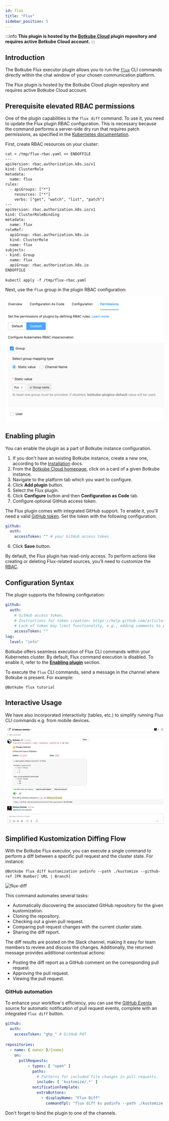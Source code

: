 ```yaml
---
id: flux
title: "Flux"
sidebar_position: 5
---
```


:::info
**This plugin is hosted by the [Botkube Cloud](https://app.botkube.io) plugin repository and requires active Botkube Cloud account.**
:::

## Introduction

The Botkube Flux executor plugin allows you to run the [`flux`](https://fluxcd.io/) CLI commands directly within the chat window of your chosen communication platform.

The Flux plugin is hosted by the Botkube Cloud plugin repository and requires active Botkube Cloud account.

## Prerequisite elevated RBAC permissions

One of the plugin capabilities is the `flux diff` command. To use it, you need to update the Flux plugin RBAC configuration. This is necessary because the command performs a server-side dry run that requires patch permissions, as specified in the [Kubernetes documentation](https://kubernetes.io/docs/reference/using-api/api-concepts/#dry-run-authorization).

First, create RBAC resources on your cluster:

```shell
cat > /tmp/flux-rbac.yaml << ENDOFFILE
---
apiVersion: rbac.authorization.k8s.io/v1
kind: ClusterRole
metadata:
  name: flux
rules:
  - apiGroups: ["*"]
    resources: ["*"]
    verbs: ["get", "watch", "list", "patch"]
---
apiVersion: rbac.authorization.k8s.io/v1
kind: ClusterRoleBinding
metadata:
  name: flux
roleRef:
  apiGroup: rbac.authorization.k8s.io
  kind: ClusterRole
  name: flux
subjects:
- kind: Group
  name: flux
  apiGroup: rbac.authorization.k8s.io
ENDOFFILE

kubectl apply -f /tmp/flux-rbac.yaml
```

Next, use the `flux` group in the plugin RBAC configuration:

![Flux RBAC](./assets/flux-rbac.png)

## Enabling plugin

You can enable the plugin as a part of Botkube instance configuration.

1. If you don't have an existing Botkube instance, create a new one, according to the [Installation](../../installation/index.mdx) docs.
2. From the [Botkube Cloud homepage](https://app.botkube.io), click on a card of a given Botkube instance.
3. Navigate to the platform tab which you want to configure.
4. Click **Add plugin** button.
5. Select the Flux plugin.
6. Click **Configure** button and then **Configuration as Code** tab.
7. Configure optional GitHub access token.

The Flux plugin comes with integrated GitHub support. To enable it, you'll need a valid [GitHub token](https://help.github.com/articles/creating-a-personal-access-token-for-the-command-line/#creating-a-token). Set the token with the following configuration:

```yaml
github:
  auth:
    accessToken: "" # your GitHub access token
```

6. Click **Save** button.

By default, the Flux plugin has read-only access. To perform actions like creating or deleting Flux-related sources, you'll need to customize the [RBAC](../rbac.md#configuration).

## Configuration Syntax

The plugin supports the following configuration:

```yaml
github:
  auth:
    # GitHub access token.
    # Instructions for token creation: https://help.github.com/articles/creating-a-personal-access-token-for-the-command-line/#creating-a-token.
    # Lack of token may limit functionality, e.g., adding comments to pull requests or approving them.
    accessToken: ""
log:
  level: "info"
```


Botkube offers seamless execution of Flux CLI commands within your Kubernetes cluster. By default, Flux command execution is disabled. To enable it, refer to the [
**Enabling plugin**](../../configuration/executor/flux.md#enabling-plugin) section.

To execute the `flux` CLI commands, send a message in the channel where Botkube is present. For example:

```
@Botkube flux tutorial
```

## Interactive Usage

We have also incorporated interactivity (tables, etc.) to simplify running Flux CLI commands e.g. from mobile devices.

![flux-interactivity](./assets/flux-interactivity.gif)

## Simplified Kustomization Diffing Flow

With the Botkube Flux executor, you can execute a single command to perform a diff between a specific pull request and the cluster state. For instance:

```
@Botkube flux diff kustomization podinfo --path ./kustomize --github-ref [PR Number| URL | Branch]
```

![flux-diff](./assets/flux-diff.gif)

This command automates several tasks:

- Automatically discovering the associated GitHub repository for the given kustomization.
- Cloning the repository.
- Checking out a given pull request.
- Comparing pull request changes with the current cluster state.
- Sharing the diff report.

The diff results are posted on the Slack channel, making it easy for team members to review and discuss the changes. Additionally, the returned message provides additional contextual actions:

- Posting the diff report as a GitHub comment on the corresponding pull request.
- Approving the pull request.
- Viewing the pull request.

### GitHub automation

To enhance your workflow's efficiency, you can use the [GitHub Events](../../configuration/source/github-events.md) source for automatic notification of pull request events, complete with an integrated `flux diff` button.

```yaml
github:
  auth:
    accessToken: "ghp_" # GitHub PAT

repositories:
  - name: { owner }/{name}
    on:
      pullRequests:
          - types: [ "open" ]
            paths:
              # Patterns for included file changes in pull requests.
              include: [ 'kustomize/.*' ]
            notificationTemplate:
              extraButtons:
                - displayName: "Flux Diff"
                  commandTpl: "flux diff ks podinfo --path ./kustomize --github-ref {{ .HTMLURL }} "
```

Don't forget to bind the plugin to one of the channels.
